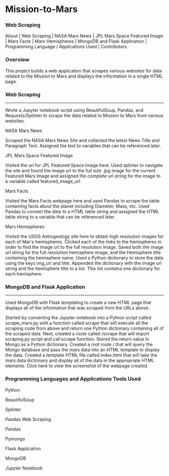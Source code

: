 # Mission-to-Mars

### Web Scraping 

About | Web Scraping | NASA Mars News | JPL Mars Space Featured Image | Mars Facts | Mars Hemispheres | MongoDB and Flask Application | Programming Language / Applications Used | Contributors

### Overview
This project builds a web application that scrapes various websites for data related to the Mission to Mars and displays the information in a single HTML page.

### Web Scraping

----

Wrote a Jupyter notebook script using BeautifulSoup, Pandas, and Requests/Splinter to scrape the data related to Mission to Mars from various websites.

NASA Mars News

Scraped the NASA Mars News Site and collected the latest News Title and Paragraph Text. Assigned the text to variables that can be referenced later.

JPL Mars Space Featured Image

Visited the url for JPL Featured Space Image here.
Used splinter to navigate the site and found the image url to the full size .jpg image for the current Featured Mars Image and assigned the complete url string for the image to a variable called featured_image_url.

Mars Facts

Visited the Mars Facts webpage here and used Pandas to scrape the table containing facts about the planet including Diameter, Mass, etc.
Used Pandas to convert the data to a HTML table string and assigned the HTML table string to a variable that can be referenced later.

Mars Hemispheres

Visited the USGS Astrogeology site here to obtain high resolution images for each of Mar's hemispheres.
Clicked each of the links to the hemispheres in order to find the image url to the full resolution image.
Saved both the image url string for the full resolution hemisphere image, and the Hemisphere title containing the hemisphere name. Used a Python dictionary to store the data using the keys img_url and title.
Appended the dictionary with the image url string and the hemisphere title to a list. This list contains one dictionary for each hemisphere.

### MongoDB and Flask Application

---
Used MongoDB with Flask templating to create a new HTML page that displays all of the information that was scraped from the URLs above.

Started by converting the Jupyter notebook into a Python script called scrape_mars.py with a function called scrape that will execute all the scraping code from above and return one Python dictionary containing all of the scraped data.
Next, created a route called /scrape that will import scraping.py script and call scrape function.
Stored the return value in Mongo as a Python dictionary.
Created a root route / that will query the Mongo database and pass the mars data into an HTML template to display the data.
Created a template HTML file called index.html that will take the mars data dictionary and display all of the data in the appropriate HTML elements.
Click here to view the screenshot of the webpage created.

### Programming Languages and Applications Tools Used

Python

BeautifulSoup

Splinter

Pandas Web Scraping

Pandas

Pymongo

Flask Application

MongoDB

Jupyter Notebook

